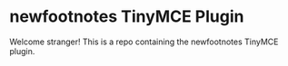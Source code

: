 # newfootnotes TinyMCE Plugin

Welcome stranger! This is a repo containing the newfootnotes TinyMCE plugin.
